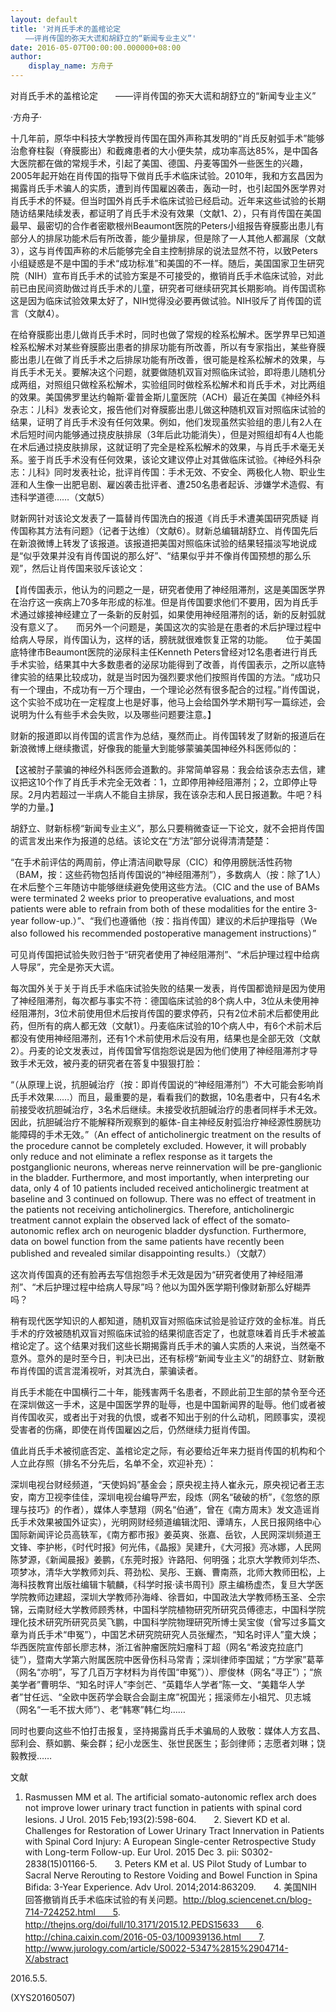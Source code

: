```yaml
---
layout: default
title: '对肖氏手术的盖棺论定
　　——评肖传国的弥天大谎和胡舒立的“新闻专业主义”'
date: 2016-05-07T00:00:00.000000+08:00
author:
    display_name: 方舟子
---
```


对肖氏手术的盖棺论定　　——评肖传国的弥天大谎和胡舒立的“新闻专业主义”

·方舟子·

十几年前，原华中科技大学教授肖传国在国外声称其发明的“肖氏反射弧手术”能够治愈脊柱裂（脊膜膨出）和截瘫患者的大小便失禁，成功率高达85%，是中国各大医院都在做的常规手术，引起了美国、德国、丹麦等国外一些医生的兴趣，2005年起开始在肖传国的指导下做肖氏手术临床试验。2010年，我和方玄昌因为揭露肖氏手术骗人的实质，遭到肖传国雇凶袭击，轰动一时，也引起国外医学界对肖氏手术的怀疑。但当时国外肖氏手术临床试验已经启动。近年来这些试验的长期随访结果陆续发表，都证明了肖氏手术没有效果（文献1、2），只有肖传国在美国最早、最密切的合作者密歇根州Beaumont医院的Peters小组报告脊膜膨出患儿有部分人的排尿功能术后有所改善，能少量排尿，但是除了一人其他人都漏尿（文献3），这与肖传国声称的术后能够完全自主控制排尿的说法显然不符，以致Peters小组疑惑是不是中国的手术“成功标准”和美国的不一样。随后，美国国家卫生研究院（NIH）宣布肖氏手术的试验方案是不可接受的，撤销肖氏手术临床试验，对此前已由民间资助做过肖氏手术的儿童，研究者可继续研究其长期影响。肖传国谎称这是因为临床试验效果太好了，NIH觉得没必要再做试验。NIH驳斥了肖传国的谎言（文献4）。

在给脊膜膨出患儿做肖氏手术时，同时也做了常规的栓系松解术。医学界早已知道栓系松解术对某些脊膜膨出患者的排尿功能有所改善，所以有专家指出，某些脊膜膨出患儿在做了肖氏手术之后排尿功能有所改善，很可能是栓系松解术的效果，与肖氏手术无关。要解决这个问题，就要做随机双盲对照临床试验，即将患儿随机分成两组，对照组只做栓系松解术，实验组同时做栓系松解术和肖氏手术，对比两组的效果。美国佛罗里达约翰斯·霍普金斯儿童医院（ACH）最近在美国《神经外科杂志：儿科》发表论文，报告他们对脊膜膨出患儿做这种随机双盲对照临床试验的结果，证明了肖氏手术没有任何效果。例如，他们发现虽然实验组的患儿有2人在术后短时间内能够通过挠皮肤排尿（3年后此功能消失），但是对照组却有4人也能在术后通过挠皮肤排尿，这就证明了完全是栓系松解术的效果，与肖氏手术毫无关系。鉴于肖氏手术没有任何效果，该论文建议停止对其做临床试验。《神经外科杂志：儿科》同时发表社论，批评肖传国：手术无效、不安全、两极化人物、职业生涯和人生像一出肥皂剧、雇凶袭击批评者、遭250名患者起诉、涉嫌学术造假、有违科学道德……（文献5）

财新网针对该论文发表了一篇替肖传国洗白的报道《肖氏手术遭美国研究质疑 肖传国称其方法有问题》（记者于达维）（文献6）。财新总编辑胡舒立、肖传国先后在新浪微博上转发了该报道。该报道把美国对照临床试验的结果轻描淡写地说成是“似乎效果并没有肖传国说的那么好”、“结果似乎并不像肖传国预想的那么乐观”，然后让肖传国来驳斥该论文：

【肖传国表示，他认为的问题之一是，研究者使用了神经阻滞剂，这是美国医学界在治疗这一疾病上70多年形成的标准。但是肖传国要求他们不要用，因为肖氏手术通过嫁接神经建立了一条新的反射弧，如果使用神经阻滞剂的话，新的反射弧就没有意义了。　　而另外一个问题是，美国这次的实验是在患者的术后护理过程中给病人导尿，肖传国认为，这样的话，膀胱就很难恢复正常的功能。　　位于美国底特律市Beaumont医院的泌尿科主任Kenneth Peters曾经对12名患者进行肖氏手术实验，结果其中大多数患者的泌尿功能得到了改善，肖传国表示，之所以底特律实验的结果比较成功，就是当时因为强烈要求他们按照肖传国的方法。“成功只有一个理由，不成功有一万个理由，一个理论必然有很多配合的过程。”肖传国说，这个实验不成功在一定程度上也是好事，他马上会给国外学术期刊写一篇综述，会说明为什么有些手术会失败，以及哪些问题要注意。】

财新的报道即以肖传国的谎言作为总结，戛然而止。肖传国转发了财新的报道后在新浪微博上继续撒谎，好像我的能量大到能够蒙骗美国神经外科医师似的：

【这被肘子蒙骗的神经外科医师会道歉的。非常简单容易：我会给该杂志去信，建议把这10个作了肖氏手术完全无效者：1，立即停用神经阻滞剂；2，立即停止导尿。2月内若超过一半病人不能自主排尿，我在该杂志和人民日报道歉。牛吧？科学的力量。】

胡舒立、财新标榜“新闻专业主义”，那么只要稍微查证一下论文，就不会把肖传国的谎言发出来作为报道的总结。该论文在“方法”部分说得清清楚楚：

“在手术前评估的两周前，停止清洁间歇导尿（CIC）和停用膀胱活性药物（BAM，按：这些药物包括肖传国说的“神经阻滞剂”），多数病人（按：除了1人）在术后整个三年随访中能够继续避免使用这些方法。（CIC and the use of BAMs were terminated 2 weeks prior to preoperative evaluations, and most patients were able to refrain from both of these modalities for the entire 3-year follow-up.）”、“我们也遵循他（按：指肖传国）建议的术后护理指导（We also followed his recommended postoperative management instructions）”

可见肖传国把试验失败归咎于“研究者使用了神经阻滞剂”、“术后护理过程中给病人导尿”，完全是弥天大谎。

每次国外关于关于肖氏手术临床试验失败的结果一发表，肖传国都诡辩是因为使用了神经阻滞剂，每次都与事实不符：德国临床试验的8个病人中，3位从未使用神经阻滞剂，3位术前使用但术后按肖传国的要求停药，只有2位术前术后都使用此药，但所有的病人都无效（文献1）。丹麦临床试验的10个病人中，有6个术前术后都没有使用神经阻滞剂，还有1个术前使用术后没有用，结果也是全部无效（文献2）。丹麦的论文发表过，肖传国曾写信抱怨说是因为他们使用了神经阻滞剂才导致手术无效，被丹麦的研究者在答复中狠狠打脸：

“（从原理上说，抗胆碱治疗（按：即肖传国说的“神经阻滞剂”）不大可能会影响肖氏手术效果……）而且，最重要的是，看看我们的数据，10名患者中，只有4名术前接受收抗胆碱治疗，3名术后继续。未接受收抗胆碱治疗的患者同样手术无效。因此，抗胆碱治疗不能解释所观察到的躯体-自主神经反射弧治疗神经源性膀胱功能障碍的手术无效。”（An effect of anticholinergic treatment on the results of the procedure cannot be completely excluded. However, it will probably only reduce and not eliminate a reflex response as it targets the postganglionic neurons, whereas nerve reinnervation will be pre-ganglionic in the bladder. Furthermore, and most importantly, when interpreting our data, only 4 of 10 patients included received anticholinergic treatment at baseline and 3 continued on followup. There was no effect of treatment in the patients not receiving anticholinergics. Therefore, anticholinergic treatment cannot explain the observed lack of effect of the somato-autonomic reflex arch on neurogenic bladder dysfunction. Furthermore, data on bowel function from the same patients have recently been published and revealed similar disappointing results.）（文献7）

这次肖传国真的还有脸再去写信抱怨手术无效是因为“研究者使用了神经阻滞剂”、“术后护理过程中给病人导尿”吗？他以为国外医学期刊像财新那么好糊弄吗？

稍有现代医学知识的人都知道，随机双盲对照临床试验是验证疗效的金标准。肖氏手术的疗效被随机双盲对照临床试验的结果彻底否定了，也就意味着肖氏手术被盖棺论定了。这个结果对我们这些长期揭露肖氏手术的骗人实质的人来说，当然毫不意外。意外的是时至今日，判决已出，还有标榜“新闻专业主义”的胡舒立、财新散布肖传国的谎言混淆视听，对其洗白，蒙骗读者。

肖氏手术能在中国横行二十年，能残害两千名患者，不顾此前卫生部的禁令至今还在深圳做这一手术，这是中国医学界的耻辱，也是中国新闻界的耻辱。他们或者被肖传国收买，或者出于对我的仇恨，或者不知出于别的什么动机，罔顾事实，漠视受害者的伤痛，即使在肖传国雇凶之后，仍然继续力挺肖传国。

值此肖氏手术被彻底否定、盖棺论定之际，有必要给近年来力挺肖传国的机构和个人立此存照（排名不分先后，名单不全，欢迎补充）：

深圳电视台财经频道，“天使妈妈”基金会；原央视主持人崔永元，原央视记者王志安，南方卫视李佳佳，深圳电视台编导严宏，段炼（网名“破破的桥”，《忽悠的原理与技巧》的作者），媒体人李慧翔（网名“伯通”，曾在《南方周末》发文造谣肖氏手术效果被国外证实），光明网财经频道编辑沈阳、谭靖东，人民日报网络中心国际新闻评论员高轶军，《南方都市报》姜英爽、张嘉、岳钦，人民网深圳频道王文锋、李护彬，《时代时报》何光伟，《晶报》吴建升，《大河报》亮冰娜，人民网陈梦源，《新闻晨报》姜鹏，《东莞时报》许路阳、何明强；北京大学教师刘华杰、项梦冰，清华大学教师刘兵、蒋劲松、吴彤、王巍、曹南燕，北师大教师田松，上海科技教育出版社编辑卞毓麟，《科学时报·读书周刊》原主编杨虚杰，复旦大学医学院教师边建超，深圳大学教师孙海峰、徐晋如，中国政法大学教师杨玉圣、仝宗锦，云南财经大学教师顾秀林，中国科学院植物研究所研究员傅德志，中国科学院理化技术研究所研究员吴飞鹏，中国科学院物理研究所博士吴宝俊（曾写过多篇文章为肖氏手术“申冤”），中国艺术研究院研究人员张耀杰，“知名时评人”童大焕；华西医院宣传部长廖志林，浙江省肿瘤医院妇瘤科丁超（网名“希波克拉底门徒”），暨南大学第六附属医院中医骨伤科马常青；深圳律师李国斌；“方学家”葛莘（网名“亦明”，写了几百万字材料为肖传国“申冤”））、廖俊林（网名“寻正”）；“旅美学者”曹明华、“知名时评人”李剑芒、“英籍华人学者”陈一文、“美籍华人学者”甘任远、“全欧中医药学会联合会副主席”祝国光；摇滚师左小祖咒、贝志城（网名“一毛不拔大师”）、老“韩寒”韩仁均……

同时也要向这些不怕打击报复，坚持揭露肖氏手术骗局的人致敬：媒体人方玄昌、邸利会、蔡如鹏、柴会群；纪小龙医生、张世民医生；彭剑律师；志愿者刘琳；饶毅教授……

文献

1. Rasmussen MM et al. The artificial somato-autonomic reflex arch does not improve lower urinary tract function in patients with spinal cord lesions. J Urol. 2015 Feb;193(2):598-604.　　2. Sievert KD et al. Challenges for Restoration of Lower Urinary Tract Innervation in Patients with Spinal Cord Injury: A European Single-center Retrospective Study with Long-term Follow-up. Eur Urol. 2015 Dec 3. pii: S0302-2838(15)01166-5.　　3. Peters KM et al. US Pilot Study of Lumbar to Sacral Nerve Rerouting to Restore Voiding and Bowel Function in Spina Bifida: 3-Year Experience. Adv Urol. 2014;2014:863209.　　4. 美国NIH回答撤销肖氏手术临床试验的有关问题。http://blog.sciencenet.cn/blog-714-724252.html　　5. http://thejns.org/doi/full/10.3171/2015.12.PEDS15633　　6. http://china.caixin.com/2016-05-03/100939136.html　　7. http://www.jurology.com/article/S0022-5347%2815%2904714-X/abstract

2016.5.5.

(XYS20160507)

